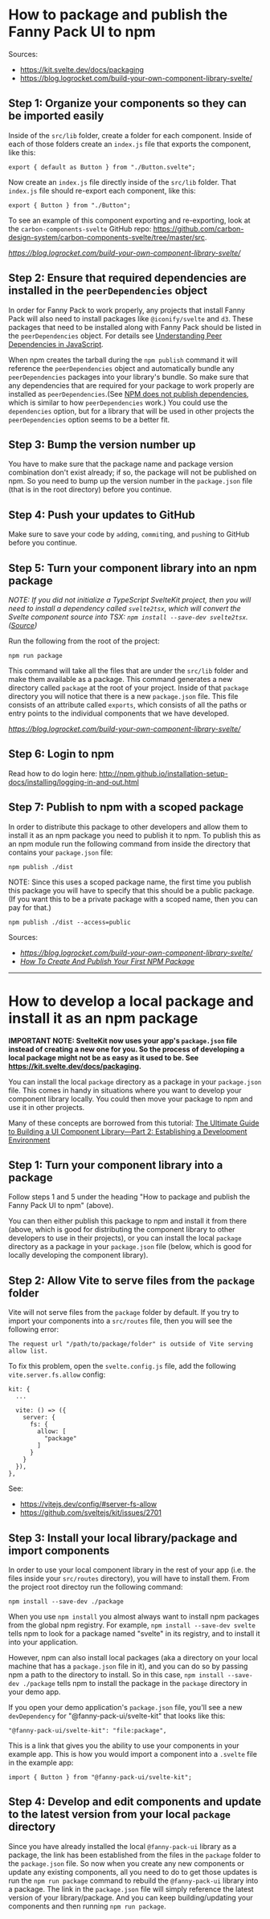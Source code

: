 # How to package and publish the Fanny Pack UI to npm

Sources: 

* https://kit.svelte.dev/docs/packaging
* https://blog.logrocket.com/build-your-own-component-library-svelte/

## Step 1: Organize your components so they can be imported easily
Inside of the `src/lib` folder, create a folder for each component. Inside of each of those folders create an `index.js` file that exports the component, like this:

```
export { default as Button } from "./Button.svelte";
```

Now create an `index.js` file directly inside of the `src/lib` folder. That `index.js` file should re-export each component, like this:

```
export { Button } from "./Button";
```

To see an example of this component exporting and re-exporting, look at the `carbon-components-svelte` GitHub repo: https://github.com/carbon-design-system/carbon-components-svelte/tree/master/src.

*https://blog.logrocket.com/build-your-own-component-library-svelte/*


## Step 2: Ensure that required dependencies are installed in the `peerDependencies` object
In order for Fanny Pack to work properly, any projects that install Fanny Pack will also need to install packages like `@iconify/svelte` and `d3`. These packages that need to be installed along with Fanny Pack should be listed in the `peerDependencies` object. For details see [Understanding Peer Dependencies in JavaScript](https://blog.bitsrc.io/understanding-peer-dependencies-in-javascript-dbdb4ab5a7be).

When npm creates the tarball during the `npm publish` command it will reference the `peerDependencies` object and automatically bundle any `peerDependencies` packages into your library's bundle. So make sure that any dependencies that are required for your package to work properly are installed as `peerDependencies`.(See [NPM does not publish dependencies](https://stackoverflow.com/questions/31215356/npm-does-not-publish-dependencies), which is similar to how `peerDependencies` work.) You could use the `dependencies` option, but for a library that will be used in other projects the `peerDependencies` option seems to be a better fit.


## Step 3: Bump the version number up
You have to make sure that the package name and package version combination don't exist already; if so, the package will not be published on npm. So you need to bump up the version number in the `package.json` file (that is in the root directory) before you continue.


## Step 4: Push your updates to GitHub
Make sure to save your code by `add`ing, `commit`ing, and `push`ing to GitHub before you continue.


## Step 5: Turn your component library into an npm package
*NOTE: If you did not initialize a TypeScript SvelteKit project, then you will need to install a dependency called `svelte2tsx`, which will convert the Svelte component source into TSX: `npm install --save-dev svelte2tsx`. ([Source](https://blog.logrocket.com/build-your-own-component-library-svelte/))*

Run the following from the root of the project:

```
npm run package
```

This command will take all the files that are under the `src/lib` folder and make them available as a package. This command generates a new directory called `package` at the root of your project. Inside of that `package` directory you will notice that there is a new `package.json` file. This file consists of an attribute called `exports`, which consists of all the paths or entry points to the individual components that we have developed.

*https://blog.logrocket.com/build-your-own-component-library-svelte/*


## Step 6: Login to npm
Read how to do login here: http://npm.github.io/installation-setup-docs/installing/logging-in-and-out.html


## Step 7: Publish to npm with a scoped package
In order to distribute this package to other developers and allow them to install it as an npm package you need to publish it to npm. To publish this as an npm module run the following command from inside the directory that contains your `package.json` file:

```
npm publish ./dist
```

NOTE: Since this uses a scoped package name, the first time you publish this package you will have to specify that this should be a public package. (If you want this to be a private package with a scoped name, then you can pay for that.)

```
npm publish ./dist --access=public
```

Sources:
  * *https://blog.logrocket.com/build-your-own-component-library-svelte/*
  * *[How To Create And Publish Your First NPM Package](https://www.youtube.com/watch?v=J4b_T-qH3BY)*


---


# How to develop a local package and install it as an npm package

**IMPORTANT NOTE: SvelteKit now uses your app's `package.json` file instead of creating a new one for you. So the process of developing a local package might not be as easy as it used to be. See https://kit.svelte.dev/docs/packaging.**

You can install the local `package` directory as a package in your `package.json` file. This comes in handy in situations where you want to develop your component library locally. You could then move your package to npm and use it in other projects.

Many of these concepts are borrowed from this tutorial: [The Ultimate Guide to Building a UI Component Library—Part 2: Establishing a Development Environment](https://www.telerik.com/blogs/ultimate-guide-to-building-ui-component-library-part-2-environment)

## Step 1: Turn your component library into a package

Follow steps 1 and 5 under the heading "How to package and publish the Fanny Pack UI to npm" (above).

You can then either publish this package to npm and install it from there (above, which is good for distributing the component library to other developers to use in their projects), or you can install the local `package` directory as a package in your `package.json` file (below, which is good for locally developing the component library).


## Step 2: Allow Vite to serve files from the `package` folder

Vite will not serve files from the `package` folder by default. If you try to import your components into a `src/routes` file, then you will see the following error:

```
The request url "/path/to/package/folder" is outside of Vite serving allow list.
```

To fix this problem, open the `svelte.config.js` file, add the following `vite.server.fs.allow` config:

```
kit: {
  ...

  vite: () => ({
    server: {
      fs: {
        allow: [
          "package"
        ]
      }
    }
  }),
},
```

See:
* https://vitejs.dev/config/#server-fs-allow
* https://github.com/sveltejs/kit/issues/2701


## Step 3: Install your local library/package and import components

In order to use your local component library in the rest of your app (i.e. the files inside your `src/routes` directory), you will have to install them. From the project root directoy run the following command:

```
npm install --save-dev ./package
```

When you use `npm install` you almost always want to install npm packages from the global npm registry. For example, `npm install --save-dev svelte` tells npm to look for a package named "svelte" in its registry, and to install it into your application.

However, npm can also install local packages (aka a directory on your local machine that has a `package.json` file in it), and you can do so by passing npm a path to the directory to install. So in this case, `npm install --save-dev ./package` tells npm to install the package in the `package` directory in your demo app.

If you open your demo application's `package.json` file, you'll see a new `devDependency` for "@fanny-pack-ui/svelte-kit" that looks like this:

```
"@fanny-pack-ui/svelte-kit": "file:package",
```

This is a link that gives you the ability to use your components in your example app. This is how you would import a component into a `.svelte` file in the example app:

```
import { Button } from "@fanny-pack-ui/svelte-kit";
```

## Step 4: Develop and edit components and update to the latest version from your local `package` directory

Since you have already installed the local `@fanny-pack-ui` library as a package, the link has been established from the files in the `package` folder to the `package.json` file. So now when you create any new components or update any existing components, all you need to do to get those updates is run the `npm run package` command to rebuild the `@fanny-pack-ui` library into a package. The link in the `package.json` file will simply reference the latest version of your library/package. And you can keep building/updating your components and then running `npm run package`.
